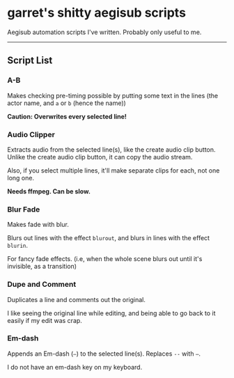 # garret's shitty aegisub scripts

Aegisub automation scripts I've written.
Probably only useful to me.

----

## Script List

### A-B

Makes checking pre-timing possible by putting some text in the lines (the actor name, and `a` or `b` (hence the name))

**Caution: Overwrites every selected line!**

### Audio Clipper

Extracts audio from the selected line(s), like the create audio clip button.
Unlike the create audio clip button, it can copy the audio stream.

Also, if you select multiple lines, it'll make separate clips for each, not one long one.

**Needs ffmpeg. Can be slow.**

### Blur Fade

Makes fade with blur.

Blurs out lines with the effect `blurout`, and blurs in lines with the effect `blurin`.

For fancy fade effects. (i.e, when the whole scene blurs out until it's invisible, as a transition)

### Dupe and Comment

Duplicates a line and comments out the original.

I like seeing the original line while editing, and being able to go back to it easily if my edit was crap.

### Em-dash

Appends an Em-dash (`—`) to the selected line(s).
Replaces `--` with `—`.

I do not have an em-dash key on my keyboard.
